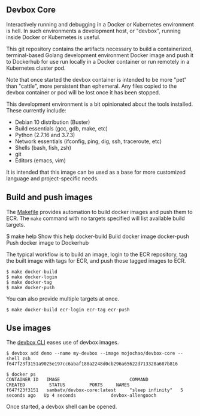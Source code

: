 ## Devbox Core

Interactively running and debugging in a Docker or Kubernetes environment is
hell. In such environments a development host, or "devbox", running inside 
Docker or Kubernetes is useful.

This git repository contains the artifacts necessary to build a containerized,
terminal-based Golang development environment Docker image and push it to
Dockerhub for use run locally in a Docker container or run remotely in a
Kubernetes cluster pod.

Note that once started the devbox container is intended to be more "pet" than
"cattle", more persistent than ephemeral.  Any files copied to the devbox
container or pod will be lost once it has been stopped.

This development environment is a bit opinionated about the tools installed.
These currently include:

- Debian 10 distribution (Buster)
- Build essentials (gcc, gdb, make, etc)
- Python (2.7.16 and 3.7.3)
- Network essentials (ifconfig, ping, dig, ssh, traceroute, etc)
- Shells (bash, fish, zsh)
- git
- Editors (emacs, vim)

It is intended that this image can be used as a base for more customized
language and project-specific needs.

## Build and push images

The [Makefile](Makefile) provides automation to build docker images and push
them to ECR.  The `make` command with no targets specified will list available
build targets.

  $ make
  help                           Show this help
  docker-build                   Build docker image
  docker-push                    Push docker image to Dockerhub

The typical workflow is to build an image, login to the ECR repository, tag the
built image with tags for ECR, and push those tagged images to ECR.

    $ make docker-build
    $ make docker-login
    $ make docker-tag
    $ make docker-push

You can also provide multiple targets at once.

    $ make docker-build ecr-login ecr-tag ecr-push

## Use images

The [devbox CLI](https://github.com/mojochao/devbox-cli) eases use of devbox
images.

    $ devbox add demo --name my-devbox --image mojochao/devbox-core --shell zsh
    f647f23f3151a9025e197cc6abaf188a2248d0cb296a65622d713328a687b816
    
    $ docker ps
    CONTAINER ID   IMAGE                          COMMAND            CREATED         STATUS         PORTS     NAMES
    f647f23f3151   sambatv/devbox-core:latest     "sleep infinity"   5 seconds ago   Up 4 seconds             devbox-allengooch

Once started, a devbox shell can be opened.

